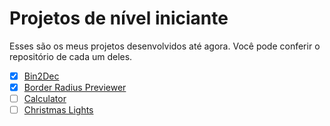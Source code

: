 # Projetos de nível iniciante

Esses são os meus projetos desenvolvidos até agora. Você pode conferir o repositório de cada um deles.

- [X] [Bin2Dec](https://github.com/lucasmartins96/bin2dec)
- [X] [Border Radius Previewer](https://github.com/lucasmartins96/border-radius-previewer)
- [ ] [Calculator]()
- [ ] [Christmas Lights]()
